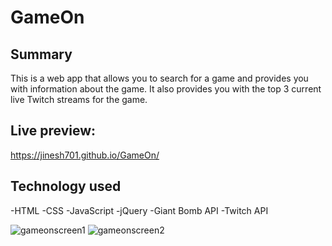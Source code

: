 # GameOn

## Summary

This is a web app that allows you to search for a game and provides you with
information about the game. It also provides you with the top 3 current live
Twitch streams for the game.

## Live preview:

https://jinesh701.github.io/GameOn/

## Technology used

-HTML -CSS -JavaScript -jQuery -Giant Bomb API -Twitch API

![gameonscreen1](https://user-images.githubusercontent.com/25669046/33316123-d2d45ca2-d400-11e7-8500-3819522d1e21.PNG)
![gameonscreen2](https://user-images.githubusercontent.com/25669046/33316133-d759749c-d400-11e7-9539-71cb59521ff8.PNG)

